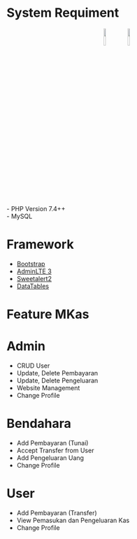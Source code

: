 # System Requiment
<p align="center">
<img src="https://www.php.net//images/logos/new-php-logo.svg" width="10%" align="center"></img>
<img src="https://alphacode.pythonanywhere.com/static/img_cover/kckr.png" width="10%" align="center"></img>
</p>
- PHP Version 7.4++
<br>
- MySQL

# Framework
- <a href="https://getbootstrap.com/">Bootstrap</a>
- <a href="https://adminlte.io/themes/v3/">AdminLTE 3</a>
- <a href="https://sweetalert2.github.io/">Sweetalert2</a>
- <a href="https://datatables.net/">DataTables</a>

# Feature MKas

# Admin
- CRUD User
- Update, Delete Pembayaran
- Update, Delete Pengeluaran
- Website Management
- Change Profile

# Bendahara
- Add Pembayaran (Tunai)
- Accept Transfer from User
- Add Pengeluaran Uang
- Change Profile

# User
- Add Pembayaran (Transfer)
- View Pemasukan dan Pengeluaran Kas
- Change Profile
